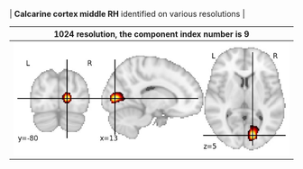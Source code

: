 


| **Calcarine cortex middle RH** identified on various resolutions |

| 1024 resolution, the component index number is 9|  
|:---:|  
| ![Component 1024](../1024/final/9.jpg "From component 1024: Calcarine cortex middle RH") |